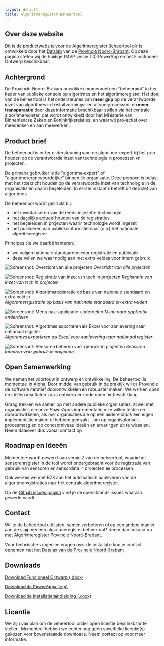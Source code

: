 ```yaml
---
layout: default
title: Algoritmeregister Beheertool
---
```

## Over deze website
Dit is de productwebsite voor de Algoritmeregister Beheertool die is ontwikkeld door het [Datalab]() van de [Provincie Noord-Brabant](https://www.brabant.nl/). Op deze pagina stellen wij de huidige (MVP versie 1.0) PowerApp en het Functioneel Ontwerp beschikbaar.

## Achtergrond
De Provincie Noord-Brabant ontwikkelt momenteel een "beheertool" in het kader van publieke controle op algoritmes en het algoritmeregister. Het doel van de beheertool is het ondersteunen van **meer grip** op de verantwoorde inzet van algoritmes in besluitvormings- en uitvoerprocessen, en **meer transparantie** door deze informatie beschikbaar stellen via het [centrale algoritmeregister](https://algoritmes.pleio.nl/cms/view/5129946d-9bf8-4fb9-b15c-e122d1dc02c9/algortimeregister), dat wordt ontwikkeld door het Ministerie van Binnenlandse Zaken en Koninkrijksrelaties, en waar wij pro-actief over meedenken en aan meewerken.

## Product brief

De beheertool is er ter ondersteuning vam de algoritme-expert bij het grip houden op de verantwoorde inzet van technologie in processen en projecten.

De primaire gebruiker is de "algoritme-expert" of "algoritmeverantwoordelijke" binnen de organisatie. Deze persoon is belast met het (toe)zicht houden op de verantwoorde inzet van technologie in de organisatie en daarin begeleiden. In eerste instantie betreft dit de inzet van algoritmes.

De beheertool wordt gebruikt bij:

- het inventariseren van de reeds ingezette technologie
- het dagelijks actueel houden van de registraties
- het begeleiden in projecten waarin technologie wordt ingezet
- het publiceren van publieksinformatie naar (o.a.) het nationale algoritmeregister

Principes die we daarbij hanteren:

- we volgen nationale standaarden voor registratie en publicatie
- deze vullen we waar nodig aan met extra velden voor intern gebruik

![Screenshot: Overzicht van alle projecten](assets/img/Projecten.png)
*Overzicht van alle projecten*

![Screenshot: Registratie van inzet van tech in projecten](assets/img/Project%20details.png)
*Registratie van inzet van tech in projecten*

![Screenshot: Algoritmeregistratie op basis van nationale standaard en extra velden](assets/img/Algoritmeregistratie.png)
*Algoritmeregistratie op basis van nationale standaard en extra velden*

![Screenshot: Menu naar applicatie-onderdelen](assets/img/Menu.png)
*Menu naar applicatie-onderdelen*

![Screenshot: Algoritmes exporteren als Excel voor aanlevering naar nationaal register](assets/img/Algoritmes%20exporteren.png)
*Algoritmes exporteren als Excel voor aanlevering naar nationaal register*

![Screenshot: Sensoren beheren voor gebruik in projecten](assets/img/Sensoren.png)
*Sensoren beheren voor gebruik in projecten*

## Open Samenwerking

We nemen het voortouw in ontwerp en ontwikkeling. De beheertool is momenteel in [Alpha](https://en.wikipedia.org/wiki/Software_release_life_cycle#Alpha). Door middel van gebruik in de praktijk wil de Provincie de software iteratief doorontwikkelen en robuuster maken. We werken open en stellen resultaten zoals ontwerp en code open ter beschikking.

Graag trekken we samen op met andere publieke organisaties: zowel met organisaties die onze *PowerApps* implementatie mee willen testen en doorontwikkelen, als met organisaties die op een andere *stack* een eigen implementatie maken of hebben gemaakt - om op organisatorisch, procesmatig en op conceptniveau ideeën en ervaringen uit te wisselen. Neem daarover dus vooral contact op.

## Roadmap en Ideeën

Momenteel wordt gewerkt aan versie 2 van de beheertool, waarin het sensorenregister in de tool wordt ondergebracht voor de registratie van gebruik van sensoren en sensordata in projecten en processen.

Ook werken we met BZK aan het automatisch aanleveren van de algoritmeregistraties naar het centrale algoritmeregister.

Op de [Github issues pagina](https://github.com/Algoritmeregister/beheertool/issues) vind je de openstaande issues waaraan gewerkt wordt.

## Contact

Wil je de beheertool uittesten, samen verbeteren of op een andere manier aan de slag met een algoritmeregister beheertool? Neem dan contact op met [Algoritmeregister Provincie Noord-Brabant](mailto:algoritmeregister@brabant.nl).

Voor technische vragen en vragen over de installatie kun je contact opnemen met het [Datalab van de Provincie Noord-Brabant](mailto:Datalab@brabant.nl)

## Downloads

[Download Funcioneel Ontwerp (.docx)](downloads/v1.0/Functioneel%20ontwerp%20Algoritmeregister-beheertool.docx)

[Download de PowerApps (.zip)](downloads/v1.0/Algoritmeregister-beheertool.zip)

[Download de Installatiehandleiding (.docx)](downloads/v1.0/Handleiding%20Importeren%20PowerApp%20Algoritmeregister-beheertool.docx)

## Licentie

We zijn van plan om de beheertool onder open licentie beschikbaar te stellen. Momenteel hebben we echter nog geen specifieke licentie(s) gekozen voor bovenstaande downloads. Neem contact op voor meer informatie.
